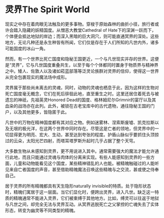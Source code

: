 # 灵界The Spirit World

现实之中存在着肉眼无法触及的更多事物。穿梭于原始森林的曲折小径，旅行者或许会踏入隐藏的妖精国度。从憎恶大教堂Cathedral
of
Hate下的深渊一跃而下，个体便会抵达地狱的岸边；而深入黑暗的巨大洞穴，则可能直通冥界的深处。这些地方，无论凡种还是永生种皆有所闻，它们仅是存在于人们所知的凡世内外，诸多可能国度的冰山一角。

然而，有一个世界比死亡国度和隐秘王国更近，一个与凡世现实并存的世界。这便是“灵界”，它与凡世国度重叠共生，以至于每个个体都同时置身于物质界与精神界之中。矮人、佐敦人以及诸如菘蓝部落等泛灵论族群对灵界的信仰，使得这一世界从完全包裹现实的魔法场中成形。

灵界属于那些尚未离去的灵魂，同时，动物的灵魂也栖息于此，因为这样的生物对死亡国度毫无概念，它们在死后徘徊此地，直至重生之时。这里还居住着死去与被遗忘的神祇，先祖英灵Honored
Dead的国度、格林姆尼尔Grimnir的宴厅以及其血染的战场亦在此列。此外，被锁在古老宝库中的古代遗物，通往隐秘王国的门户，以及其他更多，皆隐匿于此。

凡世中的万物在精神国度都有其对应之物。例如迷雾林、涅索斯废墟、凯克拉斯以及无垠的极光洋，在这两个世界中同时存在。尽管这是亡者的领地，但灵界中的一切显得更为明亮、宏大、生动，甚至达到夸张的程度。护盾山脉似乎要抓住头顶掠过的云朵，太阳光芒四射，而塔耳塔罗斯升起时几乎占据了整个天穹。

大多数生物从未感知到灵界，更不用说进入其中。通常需要强大的魔法才能允许通行此地，而且只能通过灵魂与肉体的分离来实现。有些人能感知到灵界的一些方面，儿童和动物能看见这个国度，某些精神错乱的人也能。被精魄触碰过的人能听见来自亡者国度的声音，甚至借助精魄魔法召唤这些精魄与之交流，甚或使之侍奉自己。

居于灵界的所有精魄都具有天生隐形naturally
invisible的特质。处于隐形状态时，精魄们寓居于这一层面。当它们显化时，便跨出灵界，进入凡世。缺乏这一特质的精魄通常不能进入灵界，它们被束缚于其他地方。比如，缚灵可以往返于地狱与凡世之间，却完全无法与灵界互动。从冥界逃脱死亡之父掌控的亡魂失去了实体形态，转变为幽灵等不同类型的精魄。
